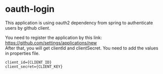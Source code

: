 # oauth-login

This application is using oauth2 dependency from spring 
to authenticate users by github client.

You need to register the application by this link:
https://github.com/settings/applications/new   
After that, you will get clientId and clientSecret.
You need to add the values in properties file.   
```
client_id={CLIENT_ID}   
client_secret={CLIENT_KEY}
```

